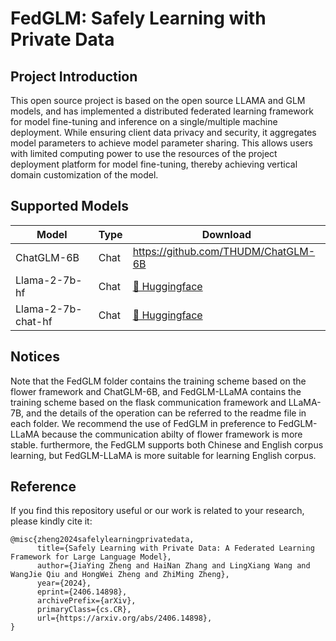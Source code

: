 # FedGLM: Safely Learning with Private Data
## Project Introduction
This open source project is based on the open source LLAMA and GLM models, and has implemented a distributed federated learning framework for model fine-tuning and inference on a single/multiple machine deployment.
While ensuring client data privacy and security, it aggregates model parameters to achieve model parameter sharing. This allows users with limited computing power to use the resources of the project deployment platform for model fine-tuning, thereby achieving vertical domain customization of the model.

## Supported Models
| Model            | Type | Download                                                                                                                                |
|------------------|------|-----------------------------------------------------------------------------------------------------------------------------------------|
| ChatGLM-6B | Chat |https://github.com/THUDM/ChatGLM-6B|
| Llama-2-7b-hf    | Chat | [🤗 Huggingface](https://huggingface.co/meta-llama/Llama-2-7b-hf)  |
| Llama-2-7b-chat-hf | Chat | [🤗 Huggingface](https://huggingface.co/meta-llama/Llama-2-7b-chat-hf) |



## Notices
Note that the FedGLM folder contains the training scheme based on the flower framework and ChatGLM-6B, and FedGLM-LLaMA contains the training scheme based on the flask communication framework and LLaMA-7B, and the details of the operation can be referred to the readme file in each folder. We recommend the use of FedGLM in preference to FedGLM-LLaMA because the communication abilty of flower framework is more stable. furthermore, the  FedGLM supports both Chinese and English corpus learning, but FedGLM-LLaMA is more suitable for learning English corpus.

## Reference
If you find this repository useful or our work is related to your research, please kindly cite it:
```
@misc{zheng2024safelylearningprivatedata,
      title={Safely Learning with Private Data: A Federated Learning Framework for Large Language Model}, 
      author={JiaYing Zheng and HaiNan Zhang and LingXiang Wang and WangJie Qiu and HongWei Zheng and ZhiMing Zheng},
      year={2024},
      eprint={2406.14898},
      archivePrefix={arXiv},
      primaryClass={cs.CR},
      url={https://arxiv.org/abs/2406.14898}, 
}
```
